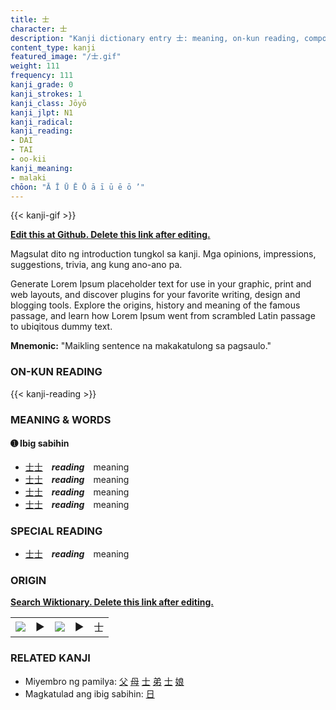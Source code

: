 ```yaml
---
title: 士
character: 士
description: "Kanji dictionary entry 士: meaning, on-kun reading, compounds, origin, related kanji"
content_type: kanji
featured_image: "/士.gif"
weight: 111
frequency: 111
kanji_grade: 0
kanji_strokes: 1
kanji_class: Jōyō
kanji_jlpt: N1
kanji_radical: 
kanji_reading: 
- DAI
- TAI
- oo-kii
kanji_meaning:
- malaki
chōon: "Ā Ī Ū Ē Ō ā ī ū ē ō ’"
---
```

[//]: # (Don't edit the line below. Kanji animated GIF code is automatically generated.)
{{< kanji-gif >}}

[//]: # (Edit below this line.)

**[Edit this at Github. Delete this link after editing.](https://github.com/tim0g/tim/tree/main/content/kanji/士/index.md)**

Magsulat dito ng introduction tungkol sa kanji. Mga opinions, impressions, suggestions, trivia, ang kung ano-ano pa.

Generate Lorem Ipsum placeholder text for use in your graphic, print and web layouts, and discover plugins for your favorite writing, design and blogging tools. Explore the origins, history and meaning of the famous passage, and learn how Lorem Ipsum went from scrambled Latin passage to ubiqitous dummy text.
 
**Mnemonic:** "Maikling sentence na makakatulong sa pagsaulo."

### ON-KUN READING

[//]: # (Don't edit the line below. ON-KUN READING code is automatically generated.)
{{< kanji-reading >}}

### MEANING & WORDS

#### ➊ **Ibig sabihin**
  - [士](../士)[士](../士)　***reading***　meaning
  - [士](../士)[士](../士)　***reading***　meaning
  - [士](../士)[士](../士)　***reading***　meaning
  - [士](../士)[士](../士)　***reading***　meaning

### SPECIAL READING
  - [士](../士)[士](../士)　***reading***　meaning

### ORIGIN

**[Search Wiktionary. Delete this link after editing.](https://wiktionary.org/wiki/士)**
<table class="kanji-table"><tr><td>
<img src="60px-士-bronze.svg.png">
</td><td>▶</td><td>
<img src="60px-士-oracle.svg.png">
</td><td>▶</td>
<td class="kanji-origin">士</td>
</tr></table>

### RELATED KANJI
- Miyembro ng pamilya: [父](../父) [母](../母) [士](../士) [弟](../弟) [士](../士) [娘](../娘)
- Magkatulad ang ibig sabihin: [日](../日)
